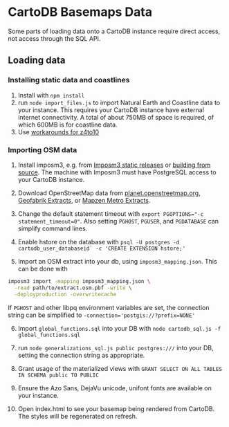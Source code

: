 # CartoDB Basemaps Data

Some parts of loading data onto a CartoDB instance require direct access, not access through the SQL API.

## Loading data
### Installing static data and coastlines
1. Install with `npm install`
2. run `node import_files.js` to import Natural Earth and Coastline data to your instance. This requires your CartoDB instance have external internet connectivity. A total of about 750MB of space is required, of which 600MB is for coastline data.
3. Use [workarounds for z4to10](https://github.com/CartoDB/CartoDB-basemaps/issues/42)

### Importing OSM data

1. Install imposm3, e.g. from [Imposm3 static releases](http://imposm.org/static/rel/) or [building from source](https://github.com/omniscale/imposm3). The machine with Imposm3 must have PostgreSQL access to your CartoDB instance.
2. Download OpenStreetMap data from [planet.openstreetmap.org](http://planet.openstreetmap.org/), [Geofabrik Extracts](http://download.geofabrik.de/), or [Mapzen Metro Extracts](https://mapzen.com/data/metro-extracts).
3. Change the default statement timeout with ``export PGOPTIONS="-c statement_timeout=0"``. Also setting `PGHOST`, `PGUSER`, and `PGDATABASE` can simplify command lines.

4. Enable hstore on the database with ``psql -U postgres -d cartodb_user_databaseid` -c 'CREATE EXTENSION hstore;'``
5. Import an OSM extract into your db, using `imposm3_mapping.json`. This can be done with
  ```sh
  imposm3 import -mapping imposm3_mapping.json \
    -read path/to/extract.osm.pbf -write \
    -deployproduction -overwritecache
  ```
  If `PGHOST` and other libpq environment variables are set, the connection string can be simplified to `-connection='postgis://?prefix=NONE'`

6. Import `global_functions.sql` into your DB with `node cartodb_sql.js -f global_functions.sql`
7. run `node generalizations_sql.js public postgres:///` into your DB, setting the connection string as appropriate.

8. Grant usage of the materialized views with `GRANT SELECT ON ALL TABLES IN SCHEMA public TO PUBLIC`

8. Ensure the Azo Sans, DejaVu unicode, unifont fonts are available on your instance.
9. Open index.html to see your basemap being rendered from CartoDB. The styles will be regenerated on refresh.
